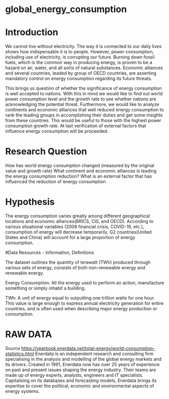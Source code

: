 # global_energy_consumption

# Introduction

We cannot live without electricity. The way it is connected to our daily lives shows how indispensable it is to people. However, power consumption, including use of electricity, is corrupting our future. Burning down fossil fuels, which is the common way in producing energy, is proven to be a hazard on air, water, and all sorts of natural substances. Economic alliances and several countries, leaded by group of OECD countries, are asserting mandatory control on energy consumption regarding its future threats.

This brings us question of whether the significance of energy consumption is well accepted to nations. With this in mind we would like to find out world power consumption level and the growth rate to see whether nations are acknowledging the potential threat. Furthermore, we would like to analyze continents and economic alliances that well reduced energy consumption to rank the leading groups in accomplishing their duties and get some insights from these countries. This would be useful to those with the highest power consumption growth rate. At last verification of external factors that influence energy consumption will be proceeded.

# Research Question

How has world energy consumption changed (measured by the original value and growth rate)
What continent and economic alliances is leading the energy consumption reduction?
What is an external factor that has influenced the reduction of energy consumption

# Hypothesis

The energy consumption varies greatly among different geographical locations and economic alliances(BRICS, CIS, and OECD).
According to various situational variables (2008 financial crisis, COVID-19, etc.), consumption of energy will decrease temporarily.
G2 countries(United States and China) will account for a large proportion of energy consumption.

#Data Resources - Information, Definitions

The dataset outlines the quantity of terawatt (TWh) produced through various sets of energy, consists of both non-renewable energy and renewable energy.

Energy Consumption: All the energy used to perform an action, manufacture something or simply inhabit a building.

TWh: A unit of energy equal to outputting one trillion watts for one hour. This value is large enough to express annual electricity generation for entire countries, and is often used when describing major energy production or consumption.

# RAW DATA

Source https://yearbook.enerdata.net/total-energy/world-consumption-statistics.html
Enerdata is an independent research and consulting firm specialising in the analysis and modelling of the global energy markets and its drivers. Created in 1991, Enerdata now has over 25 years of experience on past and present issues shaping the energy industry. Their teams are made up of energy experts, analysts, engineers and IT specialists. Capitalising on its databases and forecasting models, Enerdata brings its expertise to cover the political, economic and environmental aspects of energy systems.
